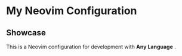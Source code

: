 # My Neovim Configuration

## Showcase

This is a Neovim configuration for development with **Any Language** .

